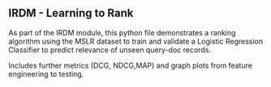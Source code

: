 ## IRDM - Learning to Rank

As part of the IRDM module, this python file demonstrates a ranking algorithm using the MSLR dataset to train and validate a Logistic
Regression Classifier to predict relevance of unseen query-doc records.

Includes further metrics (DCG, NDCG,MAP) and graph plots from feature engineering to testing.


